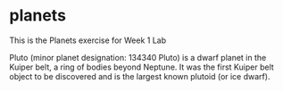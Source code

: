 # planets
This is the Planets exercise for Week 1 Lab


Pluto (minor planet designation: 134340 Pluto) is a dwarf planet in the Kuiper belt, a ring of bodies beyond Neptune. It was the first Kuiper belt object to be discovered and is the largest known plutoid (or ice dwarf).
